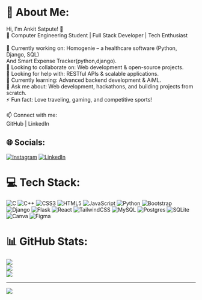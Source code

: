 # 💫 About Me:
Hi, I'm Ankit Satpute! 👋<br>🚀 Computer Engineering Student | Full Stack Developer | Tech Enthusiast<br><br>🔭 Currently working on: Homogenie – a healthcare software (Python, Django, SQL) <br> 
And Smart Expense Tracker(python,django).<br>👯 Looking to collaborate on: Web development & open-source projects.<br>🤝 Looking for help with: RESTful APIs & scalable applications.<br>🌱 Currently learning: Advanced backend development & AiML.<br>💬 Ask me about: Web development, hackathons, and building projects from scratch.<br>⚡ Fun fact: Love traveling, gaming, and competitive sports!<br><br>📫 Connect with me:<br>GitHub | LinkedIn


## 🌐 Socials:
[![Instagram](https://img.shields.io/badge/Instagram-%23E4405F.svg?logo=Instagram&logoColor=white)](https://instagram.com/ankit_satputee) [![LinkedIn](https://img.shields.io/badge/LinkedIn-%230077B5.svg?logo=linkedin&logoColor=white)](https://linkedin.com/in/ankit-satpute) 

# 💻 Tech Stack:
![C](https://img.shields.io/badge/c-%2300599C.svg?style=for-the-badge&logo=c&logoColor=white) ![C++](https://img.shields.io/badge/c++-%2300599C.svg?style=for-the-badge&logo=c%2B%2B&logoColor=white) ![CSS3](https://img.shields.io/badge/css3-%231572B6.svg?style=for-the-badge&logo=css3&logoColor=white) ![HTML5](https://img.shields.io/badge/html5-%23E34F26.svg?style=for-the-badge&logo=html5&logoColor=white) ![JavaScript](https://img.shields.io/badge/javascript-%23323330.svg?style=for-the-badge&logo=javascript&logoColor=%23F7DF1E) ![Python](https://img.shields.io/badge/python-3670A0?style=for-the-badge&logo=python&logoColor=ffdd54) ![Bootstrap](https://img.shields.io/badge/bootstrap-%238511FA.svg?style=for-the-badge&logo=bootstrap&logoColor=white) ![Django](https://img.shields.io/badge/django-%23092E20.svg?style=for-the-badge&logo=django&logoColor=white) ![Flask](https://img.shields.io/badge/flask-%23000.svg?style=for-the-badge&logo=flask&logoColor=white) ![React](https://img.shields.io/badge/react-%2320232a.svg?style=for-the-badge&logo=react&logoColor=%2361DAFB) ![TailwindCSS](https://img.shields.io/badge/tailwindcss-%2338B2AC.svg?style=for-the-badge&logo=tailwind-css&logoColor=white) ![MySQL](https://img.shields.io/badge/mysql-4479A1.svg?style=for-the-badge&logo=mysql&logoColor=white) ![Postgres](https://img.shields.io/badge/postgres-%23316192.svg?style=for-the-badge&logo=postgresql&logoColor=white) ![SQLite](https://img.shields.io/badge/sqlite-%2307405e.svg?style=for-the-badge&logo=sqlite&logoColor=white) ![Canva](https://img.shields.io/badge/Canva-%2300C4CC.svg?style=for-the-badge&logo=Canva&logoColor=white) ![Figma](https://img.shields.io/badge/figma-%23F24E1E.svg?style=for-the-badge&logo=figma&logoColor=white)
# 📊 GitHub Stats:
![](https://github-readme-stats.vercel.app/api?username=ankit935686&theme=dark&hide_border=false&include_all_commits=false&count_private=false)<br/>
![](https://github-readme-streak-stats.herokuapp.com/?user=ankit935686&theme=dark&hide_border=false)<br/>
![](https://github-readme-stats.vercel.app/api/top-langs/?username=ankit935686&theme=dark&hide_border=false&include_all_commits=false&count_private=false&layout=compact)

---
[![](https://visitcount.itsvg.in/api?id=ankit935686&icon=0&color=0)](https://visitcount.itsvg.in)

<!-- Proudly created with GPRM ( https://gprm.itsvg.in ) -->
